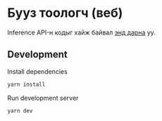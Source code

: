 # Бууз тоологч (веб)

Inference API-н кодыг хайж байвал [энд дарна](https://github.com/bilguun0203/buuz-api) уу.

## Development

Install dependencies

```sh
yarn install
```

Run development server

```sh
yarn dev
```
